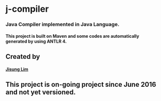 # j-compiler
### Java Compiler implemented in Java Language.
#### This project is built on Maven and some codes are automatically generated by using ANTLR 4.

## Created by
#### [Jisung Lim](https://github.com/jisunglim)

## This project is on-going project since June 2016 and not yet versioned.
